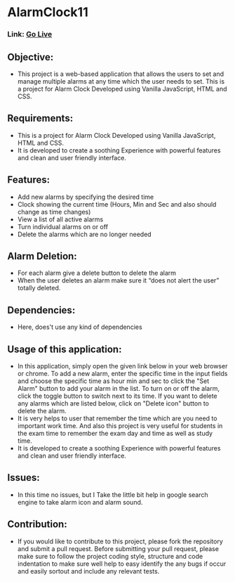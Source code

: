 # AlarmClock11
### Link: [Go Live](https://12vishalkumar.github.io/AlarmClock11/)
## Objective:
- This project is a web-based application that allows the users to set and manage multiple alarms at any time which the user needs to set. This is a project for Alarm Clock Developed using Vanilla JavaScript, HTML and CSS. 

## Requirements:
- This is a project for Alarm Clock Developed using Vanilla JavaScript, HTML and CSS.
- It is developed to create a soothing Experience with powerful features and clean and user friendly interface.

## Features:
- Add new alarms by specifying the desired time
- Clock showing the current time (Hours, Min and Sec and also should change as time changes)
- View a list of all active alarms
- Turn individual alarms on or off
- Delete the alarms which are no longer needed

## Alarm Deletion:
- For each alarm give a delete button to delete the alarm
- When the user deletes an alarm make sure it “does not alert the user” totally deleted.

## Dependencies:
- Here, does't use any kind of dependencies

## Usage of this application:
- In this application, simply open the given link below  in your web browser or chrome. To add a new alarm, enter the specific time in the input fields and choose the specific time as hour min and sec to click the "Set Alarm" button to add your alarm in the list. To turn on or off the alarm, click the toggle button to switch next to its time. If you want to  delete any alarms which are listed below, click on "Delete icon" button to delete the alarm.
- It is very helps to user that remember the time which are you need to important work time. And also this project is very useful for students in the exam time to remember the exam day and time as well as study time.
- It is developed to create a soothing Experience with powerful features and clean and user friendly interface.

## Issues:
- In this time no issues, but I Take the little bit help in google search engine to take alarm icon and alarm sound.

## Contribution:
- If you would like to contribute to this project, please fork the repository and submit a pull request. Before submitting your pull request, please make sure to follow the project coding style, structure and code indentation to make sure well help to easy identify the any bugs if occur and easily sortout and include any relevant tests.
